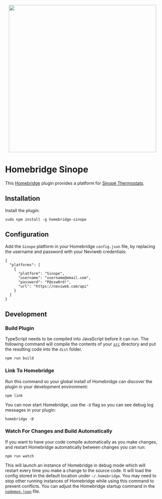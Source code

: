 
<p align="center">

<img src="https://palourde.github.io/homebridge-sinope/images/homebridge-sinope.png" width="480">

</p>


# Homebridge Sinope

This [Homebridge](https://homebridge.io/) plugin provides a platform for [Sinopé Thermostats](https://www.sinopetech.com/).

## Installation

Install the plugin:
```
sudo npm install -g homebridge-sinope
```

## Configuration

Add the `Sinope` platform in your Homebridge `config.json` file, by replacing the username and password with your Neviweb credentials:
```
{
  "platforms": [
    {
      "platform": "Sinope",
      "username": "username@email.com",
      "password": "P@ssw0rd!",
      "url": "https://neviweb.com/api"
    }
  ]
}
```

## Development

### Build Plugin

TypeScript needs to be compiled into JavaScript before it can run. The following command will compile the contents of your [`src`](./src) directory and put the resulting code into the `dist` folder.

```
npm run build
```

### Link To Homebridge

Run this command so your global install of Homebridge can discover the plugin in your development environment:

```
npm link
```

You can now start Homebridge, use the `-D` flag so you can see debug log messages in your plugin:

```
homebridge -D
```

### Watch For Changes and Build Automatically

If you want to have your code compile automatically as you make changes, and restart Homebridge automatically between changes you can run:

```
npm run watch
```

This will launch an instance of Homebridge in debug mode which will restart every time you make a change to the source code. It will load the config stored in the default location under `~/.homebridge`. You may need to stop other running instances of Homebridge while using this command to prevent conflicts. You can adjust the Homebridge startup command in the [`nodemon.json`](./nodemon.json) file.

